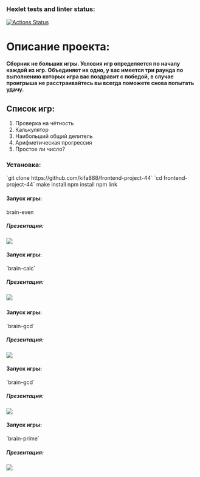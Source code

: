 ### Hexlet tests and linter status:
[![Actions Status](https://github.com/kifa888/frontend-project-44/workflows/hexlet-check/badge.svg)](https://github.com/kifa888/frontend-project-44/actions)

<h1>Описание проекта:</h1>
<b>Сборник не больших игры. Условия игр определяется по началу каждой из игр. Объединяет их одно, у вас имеется три раунда по выполнению которых игра вас поздравит с победой, в случае проигрыша не расстраивайтесь вы всегда поможете снова попытать удачу.</b>
<h2>Список игр:</h2>
<ol>
  <li>Проверка на чётность</li>
  <li>Калькулятор</li>
  <li>Наибольший общий делитель</li>
  <li>Арифметическая прогрессия</li>
  <li>Простое ли число?</li>
</ol>

<h3>Установка:</h3>
`git clone https://github.com/kifa888/frontend-project-44`
`cd frontend-project-44`
make install
npm install
npm link 


<h4>Запуск игры:</h4>
brain-even


<h5>Презентация:</h5>
<a href="https://asciinema.org/a/2pnXELT90ieUsZTShmwBBymSs" target="_blank"><img src="https://asciinema.org/a/2pnXELT90ieUsZTShmwBBymSs.svg" /></a>

<h4>Запуск игры:</h4>
`brain-calc`

<h5>Презентация:<h5>
<a href="https://asciinema.org/a/yk3B0vW1ACmNTBzTbb0wu1AV1" target="_blank"><img src="https://asciinema.org/a/yk3B0vW1ACmNTBzTbb0wu1AV1.svg" /></a>


<h4>Запуск игры:</h4>
`brain-gcd`

<h5>Презентация:</h5>
<a href="https://asciinema.org/a/HNUSHmsejwDmge8NJqNaJXl20" target="_blank"><img src="https://asciinema.org/a/HNUSHmsejwDmge8NJqNaJXl20.svg" /></a>


<h4>Запуск игры:</h4>
`brain-gcd`

<h5>Презентация:</h5>
<a href="https://asciinema.org/a/HApgodzc0Xc6jQLivWKqg5mp3" target="_blank"><img src="https://asciinema.org/a/HApgodzc0Xc6jQLivWKqg5mp3.svg" /></a>

<h4>Запуск игры:</h4>
`brain-prime`

<h5>Презентация:</h5>
<a href="https://asciinema.org/a/TdgbJllUDeFZbOvthhoT29WH6" target="_blank"><img src="https://asciinema.org/a/TdgbJllUDeFZbOvthhoT29WH6.svg" /></a>